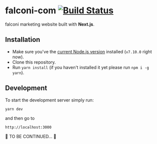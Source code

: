

# falconi-com [![Build Status](https://travis-ci.org/falcon1812/falconi.svg?branch=develop)](https://travis-ci.org/falcon1812/falconi)

falconi marketing website built with **Next.js**.

## Installation

* Make sure you've the [current Node.js version](https://nodejs.org/en/download/current/) installed (`v7.10.0` right now).
* Clone this repository.
* Run `yarn install` (if you haven't installed it yet please run `npm i -g yarn`).

## Development

To start the development server simply run:

`yarn dev`

and then go to

`http://localhost:3000`

:construction: TO BE CONTINUED... :construction:
 
